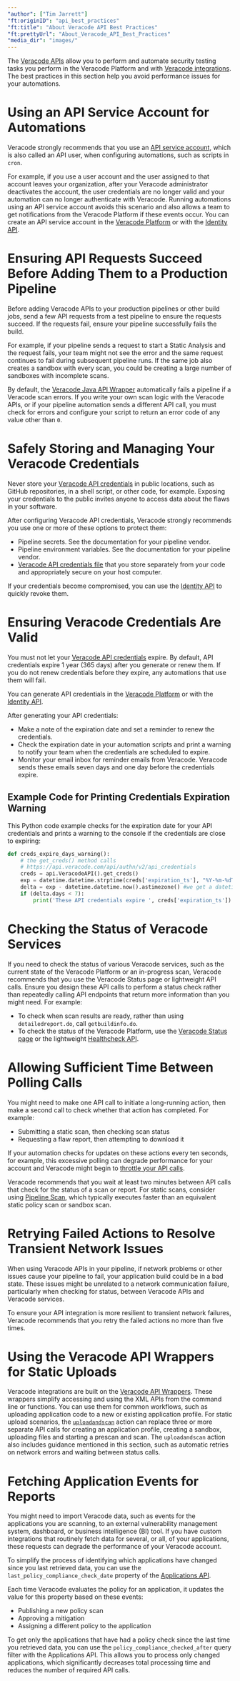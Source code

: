 ```yaml
---
"author": ["Tim Jarrett"]
"ft:originID": "api_best_practices"
"ft:title": "About Veracode API Best Practices"
"ft:prettyUrl": "About_Veracode_API_Best_Practices"
"media_dir": "images/"
---
```

The [Veracode APIs](https://docs.veracode.com/r/c_gettingstarted) allow you to perform and automate security testing tasks you perform in the Veracode Platform and with [Veracode integrations](https://docs.veracode.com/r/c_veracode_integrations). The best practices in this section help you avoid performance issues for your automations.

# Using an API Service Account for Automations

Veracode strongly recommends that you use an [API service account](https://docs.veracode.com/r/c_about_veracode_accounts), which is also called an API user, when configuring automations, such as scripts in `cron`.

For example, if you use a user account and the user assigned to that account leaves your organization, after your Veracode administrator deactivates the account, the user credentials are no longer valid and your automation can no longer authenticate with Veracode. Running automations using an API service account avoids this scenario and also allows a team to get notifications from the Veracode Platform if these events occur. You can create an API service account in the [Veracode Platform](https://docs.veracode.com/r/admin_api) or with the [Identity API](https://docs.veracode.com/r/c_identity_create_api).

# Ensuring API Requests Succeed Before Adding Them to a Production Pipeline

Before adding Veracode APIs to your production pipelines or other build jobs, send a few API requests from a test pipeline to ensure the requests succeed. If the requests fail, ensure your pipeline successfully fails the build.

For example, if your pipeline sends a request to start a Static Analysis and the request fails, your team might not see the error and the same request continues to fail during subsequent pipeline runs. If the same job also creates a sandbox with every scan, you could be creating a large number of sandboxes with incomplete scans.

By default, the [Veracode Java API Wrapper](https://docs.veracode.com/r/c_about_wrappers) automatically fails a pipeline if a Veracode scan errors. If you write your own scan logic with the Veracode APIs, or if your pipeline automation sends a different API call, you must check for errors and configure your script to return an error code of any value other than `0`.

# Safely Storing and Managing Your Veracode Credentials

Never store your [Veracode API credentials](https://docs.veracode.com/r/c_api_credentials3) in public locations, such as GitHub repositories, in a shell script, or other code, for example. Exposing your credentials to the public invites anyone to access data about the flaws in your software.

After configuring Veracode API credentials, Veracode strongly recommends you use one or more of these options to protect them:

* Pipeline secrets. See the documentation for your pipeline vendor.
* Pipeline environment variables. See the documentation for your pipeline vendor.
* [Veracode API credentials file](https://docs.veracode.com/r/c_configure_api_cred_file) that you store separately from your code and appropriately secure on your host computer.

If your credentials become compromised, you can use the [Identity API](https://docs.veracode.com/r/c_identity_revoke_creds) to quickly revoke them.

# Ensuring Veracode Credentials Are Valid

You must not let your [Veracode API credentials](https://docs.veracode.com/r/c_api_credentials3) expire. By default, API credentials expire 1 year (365 days) after you generate or renew them. If you do not renew credentials before they expire, any automations that use them will fail.

You can generate API credentials in the [Veracode Platform](https://docs.veracode.com/r/t_create_api_creds) or with the [Identity API](https://docs.veracode.com/r/c_identity_gen_creds).

After generating your API credentials:

- Make a note of the expiration date and set a reminder to renew the credentials.
- Check the expiration date in your automation scripts and print a warning to notify your team when the credentials are scheduled to expire.
- Monitor your email inbox for reminder emails from Veracode. Veracode sends these emails seven days and one day before the credentials expire.

## Example Code for Printing Credentials Expiration Warning
This Python code example checks for the expiration date for your API credentials and prints a warning to the console if the credentials are close to expiring:

```python
def creds_expire_days_warning():
    # the get_creds() method calls 
    # https://api.veracode.com/api/authn/v2/api_credentials
    creds = api.VeracodeAPI().get_creds()
    exp = datetime.datetime.strptime(creds['expiration_ts'], "%Y-%m-%dT%H:%M:%S.%f%z")
    delta = exp - datetime.datetime.now().astimezone() #we get a datetime with timezone...
    if (delta.days < 7):
        print('These API credentials expire ', creds['expiration_ts'])
```

# Checking the Status of Veracode Services

If you need to check the status of various Veracode services, such as the current state of the Veracode Platform or an in-progress scan, Veracode recommends that you use the Veracode Status page or lightweight API calls. Ensure you design these API calls to perform a status check rather than repeatedly calling API endpoints that return more information than you might need. For example:

- To check when scan results are ready, rather than using `detailedreport.do`, call `getbuildinfo.do`.
- To check the status of the Veracode Platform, use the [Veracode Status page](https://status.veracode.com/) or the lightweight [Healthcheck API](https://docs.veracode.com/r/c_healthcheck_intro).

# Allowing Sufficient Time Between Polling Calls

You might need to make one API call to initiate a long-running action, then make a second call to check whether that action has completed. For example:

- Submitting a static scan, then checking scan status
- Requesting a flaw report, then attempting to download it

If your automation checks for updates on these actions every ten seconds, for example, this excessive polling can degrade performance for your account and Veracode might begin to [throttle your API calls](https://docs.veracode.com/r/About_API_Rate_Limiting).

Veracode recommends that you wait at least two minutes between API calls that check for the status of a scan or report. For static scans, consider using [Pipeline Scan](https://docs.veracode.com/r/Pipeline_Scan), which typically executes faster than an equivalent static policy scan or sandbox scan.

# Retrying Failed Actions to Resolve Transient Network Issues

When using Veracode APIs in your pipeline, if network problems or other issues cause your pipeline to fail, your application build could be in a bad state. These issues might be unrelated to a network communication failure, particularly when checking for status, between Veracode APIs and Veracode services.

To ensure your API integration is more resilient to transient network failures, Veracode recommends that you retry the failed actions no more than five times.

# Using the Veracode API Wrappers for Static Uploads

Veracode integrations are built on the [Veracode API Wrappers](https://docs.veracode.com/r/c_about_wrappers). These wrappers simplify accessing and using the XML APIs from the command line or functions. You can use them for common workflows, such as uploading application code to a new or existing application profile. For static upload scenarios, the [`uploadandscan`](https://docs.veracode.com/r/r_uploadandscan) action can replace three or more separate API calls for creating an application profile, creating a sandbox, uploading files and starting a prescan and scan. The `uploadandscan` action also includes guidance mentioned in this section, such as automatic retries on network errors and waiting between status calls.

# Fetching Application Events for Reports

You might need to import Veracode data, such as events for the applications you are scanning, to an external vulnerability management system, dashboard, or business intelligence (BI) tool. If you have custom integrations that routinely fetch data for several, or all, of your  applications, these requests can degrade the performance of your Veracode account.

To simplify the process of identifying which applications have changed since you last retrieved data, you can use the `last_policy_compliance_check_date` property of the [Applications API](https://docs.veracode.com/r/Listing_Applications_by_Last_Policy_Evaluation_Date_with_the_Applications_API).

Each time Veracode evaluates the policy for an application, it updates the value for this property based on these events:

* Publishing a new policy scan
* Approving a mitigation
* Assigning a different policy to the application

To get only the applications that have had a policy check since the last time you retrieved data, you can use the `policy_compliance_checked_after` query filter with the Applications API. This allows you to process only changed applications, which significantly decreases total processing time and reduces the number of required API calls.